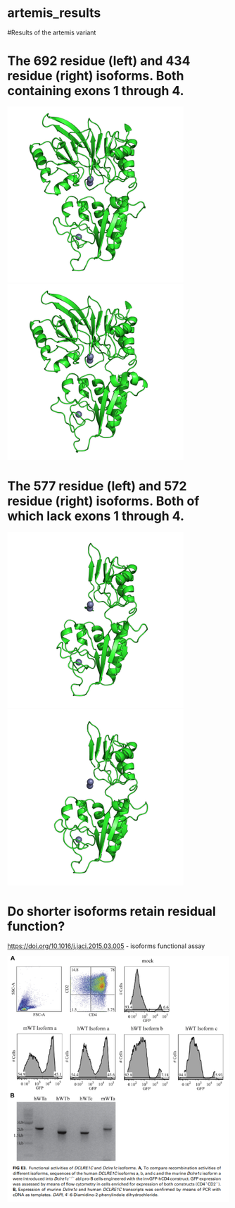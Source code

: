 # artemis_results
#Results of the artemis variant

# The 692 residue (left) and 434 residue (right) isoforms. Both containing exons 1 through 4. 

<p float="left">
  <img src="https://github.com/izzetbiophysicist/artemis_results/blob/main/isoform9.png" width="400" />
  <img src="https://github.com/izzetbiophysicist/artemis_results/blob/main/isoform10.png" width="400" /> 
</p>

# The 577 residue (left) and 572 residue (right) isoforms. Both of which lack exons 1 through 4. 

<p float="left">
  <img src="https://github.com/izzetbiophysicist/artemis_results/blob/main/isoform5.png" width="400" />
  <img src="https://github.com/izzetbiophysicist/artemis_results/blob/main/isoform8.png" width="400" /> 
</p>


# Do shorter isoforms retain residual function?

https://doi.org/10.1016/j.jaci.2015.03.005 - isoforms functional assay 

![Alt Text](https://github.com/izzetbiophysicist/artemis_results/blob/main/function.png)
